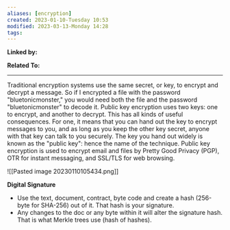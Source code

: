 ```yaml
---
aliases: [encryption]
created: 2023-01-10-Tuesday 10:53
modified: 2023-03-13-Monday 14:28
tags: 
---
```



**Linked by:**

**Related To:**

---

Traditional encryption systems use the same secret, or key, to encrypt and decrypt a message. So if I encrypted a file with the password "bluetonicmonster," you would need both the file and the password "bluetonicmonster" to decode it. Public key encryption uses two keys: one to encrypt, and another to decrypt. This has all kinds of useful consequences. For one, it means that you can hand out the key to encrypt messages to you, and as long as you keep the other key secret, anyone with that key can talk to you securely. The key you hand out widely is known as the "public key": hence the name of the technique. Public key encryption is used to encrypt email and files by Pretty Good Privacy (PGP), OTR for instant messaging, and SSL/TLS for web browsing.

![[Pasted image 20230110105434.png]]

**Digital Signature**

- Use the text, document, contract, byte code and create a hash (256-byte for SHA-256) out of it. That hash is your signature.
- Any changes to the doc or any byte within it will alter the signature hash. That is what Merkle trees use (hash of hashes).

